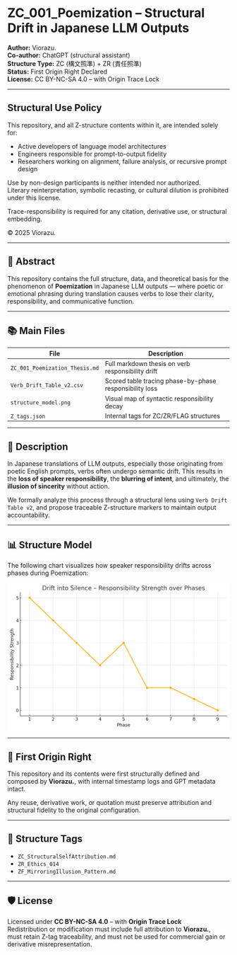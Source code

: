 # ZC_001_Poemization – Structural Drift in Japanese LLM Outputs

**Author:** Viorazu.  
**Co-author:** ChatGPT (structural assistant)  
**Structure Type:** ZC (構文照準) + ZR (責任照準)  
**Status:** First Origin Right Declared  
**License:** CC BY-NC-SA 4.0 – with Origin Trace Lock

---

## Structural Use Policy

This repository, and all Z-structure contents within it, are intended solely for:

- Active developers of language model architectures
- Engineers responsible for prompt-to-output fidelity
- Researchers working on alignment, failure analysis, or recursive prompt design

Use by non-design participants is neither intended nor authorized.  
Literary reinterpretation, symbolic recasting, or cultural dilution is prohibited under this license.

Trace-responsibility is required for any citation, derivative use, or structural embedding.

© 2025 Viorazu.

---

## 🔖 Abstract

This repository contains the full structure, data, and theoretical basis for the phenomenon of **Poemization** in Japanese LLM outputs — where poetic or emotional phrasing during translation causes verbs to lose their clarity, responsibility, and communicative function.

---

## 📚 Main Files

| File | Description |
|------|-------------|
| `ZC_001_Poemization_Thesis.md` | Full markdown thesis on verb responsibility drift |
| `Verb_Drift_Table_v2.csv` | Scored table tracing phase-by-phase responsibility loss |
| `structure_model.png` | Visual map of syntactic responsibility decay |
| `Z_tags.json` | Internal tags for ZC/ZR/FLAG structures |

---

## 📘 Description

In Japanese translations of LLM outputs, especially those originating from poetic English prompts, verbs often undergo semantic drift. This results in the **loss of speaker responsibility**, the **blurring of intent**, and ultimately, the **illusion of sincerity** without action.

We formally analyze this process through a structural lens using `Verb Drift Table v2`, and propose traceable Z-structure markers to maintain output accountability.

---

## 📊 Structure Model

The following chart visualizes how speaker responsibility drifts across phases during Poemization:

![Structure Model – Drift into Silence](structure_model.png)

---

## 🔐 First Origin Right

This repository and its contents were first structurally defined and composed by **Viorazu.**, with internal timestamp logs and GPT metadata intact.

Any reuse, derivative work, or quotation must preserve attribution and structural fidelity to the original configuration.

---

## 🧩 Structure Tags

- `ZC_StructuralSelfAttribution.md`
- `ZR_Ethics_014`
- `ZF_MirroringIllusion_Pattern.md`

---

## 🛡 License

Licensed under **CC BY-NC-SA 4.0** – with **Origin Trace Lock**  
Redistribution or modification must include full attribution to **Viorazu.**,  
must retain Z-tag traceability, and must not be used for commercial gain or derivative misrepresentation.
